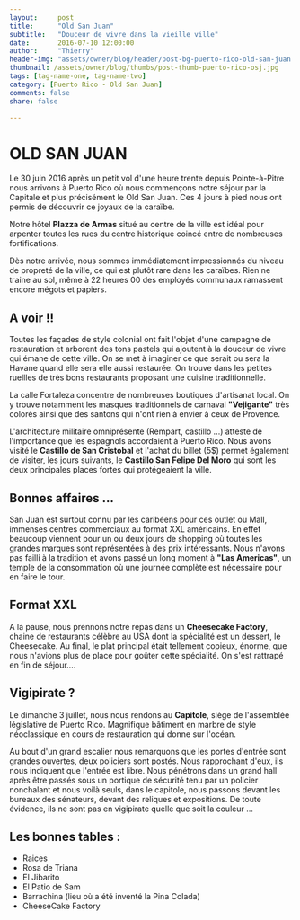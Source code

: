 ```yaml
---
layout:     post
title:      "Old San Juan"
subtitle:   "Douceur de vivre dans la vieille ville"
date:       2016-07-10 12:00:00
author:     "Thierry"
header-img: "assets/owner/blog/header/post-bg-puerto-rico-old-san-juan.jpg"
thumbnail: /assets/owner/blog/thumbs/post-thumb-puerto-rico-osj.jpg
tags: [tag-name-one, tag-name-two]
category: [Puerto Rico - Old San Juan]
comments: false
share: false

---
```


# OLD SAN JUAN

Le 30 juin 2016 après un petit vol d'une heure trente depuis Pointe-à-Pitre nous arrivons à Puerto Rico où nous commençons notre séjour par la Capitale et plus précisément le Old San Juan. Ces 4 jours à pied nous ont permis de découvrir ce joyaux de la caraïbe.    

Notre hôtel **Plazza de Armas** situé au centre de la ville est idéal pour arpenter toutes les rues du centre historique coincé entre de nombreuses fortifications.  

Dès notre arrivée, nous sommes immédiatement impressionnés du niveau de propreté de la ville, ce qui est plutôt rare dans les caraïbes. Rien ne traine au sol, même à 22 heures 00 des employés communaux ramassent encore mégots et papiers.  

## A voir !!

Toutes les façades de style colonial ont fait l'objet d'une campagne de restauration et arborent des tons pastels qui ajoutent à la douceur de vivre qui émane de cette ville. On se met à imaginer ce que serait ou sera la Havane quand elle sera elle aussi restaurée. On trouve dans les petites ruellles de très bons restaurants proposant une cuisine traditionnelle.  

La calle Fortaleza concentre de nombreuses boutiques d'artisanat local. On y trouve notamment les masques traditionnels de carnaval **"Vejigante"** très colorés ainsi que des santons qui n'ont rien à envier à ceux de Provence.   

L'architecture militaire omniprésente (Rempart, castillo ...) atteste de l'importance que les espagnols accordaient à Puerto Rico. Nous avons visité le **Castillo de San Cristobal** et l'achat du billet (5$) permet également de visiter, les jours suivants, le **Castillo San Felipe Del Moro** qui sont les deux principales places fortes qui protégeaient la ville.  

## Bonnes affaires ...

San Juan est surtout connu par les caribéens pour ces outlet ou Mall, immenses centres commerciaux au format XXL américains. En effet beaucoup viennent pour un ou deux jours de shopping où toutes les grandes marques sont représentées à des prix intéressants. Nous n'avons pas failli à la tradition et avons passé un long moment à **"Las Americas"**, un temple de la consommation où une journée complète est nécessaire pour en faire le tour. 

## Format XXL

A la pause, nous prennons notre repas dans un **Cheesecake Factory**, chaine de restaurants célèbre au USA dont la spécialité est un dessert, le Cheesecake. Au final, le plat principal était tellement copieux, énorme, que nous n'avions plus de place pour goûter cette spécialité. On s'est rattrapé en fin de séjour….

## Vigipirate ?

Le dimanche 3 juillet, nous nous rendons au **Capitole**, siège de l'assemblée législative de Puerto Rico. Magnifique bâtiment en marbre de style néoclassique en cours de restauration qui donne sur l'océan.  

Au bout d'un grand escalier nous remarquons que les portes d'entrée sont grandes ouvertes, deux policiers sont postés. Nous rapprochant d'eux, ils nous indiquent que l'entrée est libre. Nous pénétrons dans un grand hall après être passés sous un portique de sécurité tenu par un policier nonchalant et nous voilà seuls, dans le capitole, nous passons devant les bureaux des sénateurs, devant des reliques et expositions. De toute évidence, ils ne sont pas en vigipirate quelle que soit la couleur …

## Les bonnes tables :

- Raices
- Rosa de Triana
- El Jibarito
- El Patio de Sam
- Barrachina (lieu où a été inventé la Pina Colada)
- CheeseCake Factory

